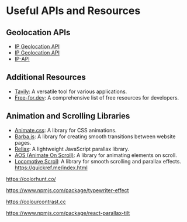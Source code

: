 # Useful APIs and Resources

## Geolocation APIs

- [IP Geolocation API](https://ipgeolocation.io/)
- [IP Geolocation API](https://ipgeolocation.io/)
- [IP-API](https://ip-api.com/)

## Additional Resources

- [Tavily](https://app.tavily.com/home): A versatile tool for various applications.
- [Free-for.dev](https://free-for.dev/#/?id=free-fordev): A comprehensive list of free resources for developers.

## Animation and Scrolling Libraries

- [Animate.css](https://animate.style/): A library for CSS animations.
- [Barba.js](https://barba.js.org/): A library for creating smooth transitions between website pages.
- [Rellax](https://dixonandmoe.com/rellax/): A lightweight JavaScript parallax library.
- [AOS (Animate On Scroll)](https://michalsnik.github.io/aos/): A library for animating elements on scroll.
- [Locomotive Scroll](https://locomotivemtl.github.io/locomotive-scroll/): A library for smooth scrolling and parallax effects.
https://quickref.me/index.html


https://colorhunt.co/




https://www.npmjs.com/package/typewriter-effect

https://colourcontrast.cc




https://www.npmjs.com/package/react-parallax-tilt
